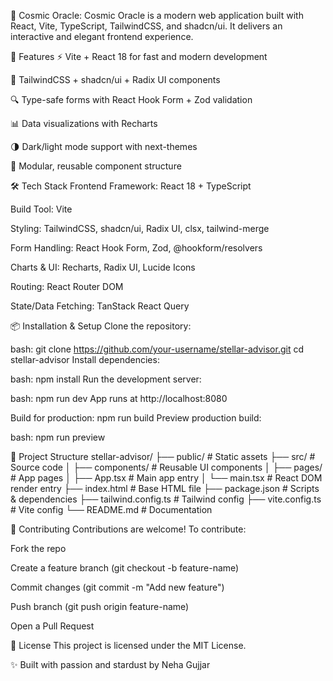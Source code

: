 🌌 Cosmic Oracle:
Cosmic Oracle is a modern web application built with React, Vite, TypeScript, TailwindCSS, and shadcn/ui.
It delivers an interactive and elegant frontend experience.



🚀 Features
⚡️ Vite + React 18 for fast and modern development

🎨 TailwindCSS + shadcn/ui + Radix UI components

🔍 Type-safe forms with React Hook Form + Zod validation

📊 Data visualizations with Recharts

🌗 Dark/light mode support with next-themes

🧩 Modular, reusable component structure


🛠️ Tech Stack
Frontend Framework: React 18 + TypeScript

Build Tool: Vite

Styling: TailwindCSS, shadcn/ui, Radix UI, clsx, tailwind-merge

Form Handling: React Hook Form, Zod, @hookform/resolvers

Charts & UI: Recharts, Radix UI, Lucide Icons

Routing: React Router DOM

State/Data Fetching: TanStack React Query



📦 Installation & Setup
Clone the repository:

bash:
git clone https://github.com/your-username/stellar-advisor.git
cd stellar-advisor
Install dependencies:

bash:
npm install
Run the development server:

bash:
npm run dev
App runs at http://localhost:8080

Build for production:
npm run build
Preview production build:

bash:
npm run preview


📂 Project Structure
stellar-advisor/
├── public/              # Static assets
├── src/                 # Source code
│   ├── components/      # Reusable UI components
│   ├── pages/           # App pages
│   ├── App.tsx          # Main app entry
│   └── main.tsx         # React DOM render entry
├── index.html           # Base HTML file
├── package.json         # Scripts & dependencies
├── tailwind.config.ts   # Tailwind config
├── vite.config.ts       # Vite config
└── README.md            # Documentation

🤝 Contributing
Contributions are welcome! To contribute:

Fork the repo

Create a feature branch (git checkout -b feature-name)

Commit changes (git commit -m "Add new feature")

Push branch (git push origin feature-name)

Open a Pull Request




📜 License
This project is licensed under the MIT License.

✨ Built with passion and stardust by Neha Gujjar
